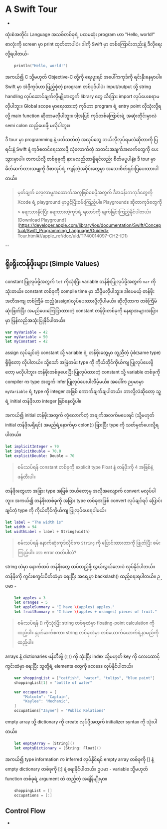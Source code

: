 # A Swift Tour
-

ထုံးစံအတိုင်း Language အသစ်တစ်ခုရဲ့ ပထမဆုံး program ဟာ "Hello, world!" စာလုံးကို screen မှာ print ထုတ်တာပါပဲ။ ဒါကို Swift မှာ တစ်ကြောင်းတည်းနဲ့ ဒီလိုရေးလို့ရပါတယ်-

```swift
	println("Hello, world!")
```

အကယ်၍ C သို့မဟုတ် Objective-C တို့ကို ရေးဖူးရင် အပေါ်ကကုဒ်ကို ရင်းနှီးနေမှာပါ။ Swift မှာ အဲဒီ့ကုဒ်ဟာ ပြည့်စုံတဲ့ program တစ်ပုဒ်ပါပဲ။ input/output သို့ string handling လုပ်ဆောင်ချက်လိုမျိုးအတွက် library တွေ သီးခြား import လုပ်ပေးစရာမလိုပါဘူး။
Global scope မှာရေးထားတဲ့ ကုဒ်ဟာ program ရဲ့ entry point လိုသုံးလို့ရလို့ main function ဆိုတာမလိုပါဘူး။ ဒါ့အပြင် ကုဒ်တစ်ကြောင်းရဲ့ အဆုံးတိုင်းမှာလဲ semi colon ထည့်ပေးဖို့ မလိုပါဘူး။

ဒီ tour မှာ programming နဲ့ ပတ်သတ်တဲ့ အလုပ်တွေ ဘယ်လိုလုပ်ရမလဲဆိုတာကို ပြရင်းနဲ့ Swift နဲ့ ကုဒ်စတင်ရေးသားဖို့ လုံလောက်တဲ့ သတင်းအချက်အလက်တွေကို ပေးသွားမှာပါ။ တကယ်လို့ တစ်ခုခုကို နားမလည်တာရှိရင်လည်း စိတ်မပူပါနဲ့။ ဒီ tour မှာ မိတ်ဆက်ထားသမျှကို ဒီစာအုပ်ရဲ့ ကျန်တဲ့အပိုင်းတွေမှာ အသေးစိတ်ရှင်းပြပေးထားပါတယ်။


> မှတ်ချက်
> လေ့လာမှု့အထောက်အကူဖြစ်စေဖို့အတွက် ဒီအခန်းကကုဒ်တွေကို Xcode ရဲ့ playground မှာဖွင့်ပြီးစမ်းကြည့်ပါ။ Playgrounds ဆိုတာကုဒ်တွေကို > ရေးသားနိုင်ပြီး ရေးထားတဲ့ကုဒ်ရဲ့ ရလာဒ်ကို ချက်ခြင်းကြည့်နိုင်ပါတယ်။
> [Download Playground](https://developer.apple.com/library/ios/documentation/Swift/Conceptual/Swift_Programming_Language/Guided> Tour.html#//apple_ref/doc/uid/TP40014097-CH2-ID1)

--

## ရိုးရိုးတန်ဖိုးများ (Simple Values)
constant ပြုလုပ်ဖို့အတွက် `let` ကိုသုံးပြီး variable တန်ဖိုးပြုလုပ်ဖို့အတွက် `var` ကို သုံးတယ်။ constant တစ်ခုကို compile time မှာ သိဖို့မလိုပါဘူး။ ဒါပေမယ့် တန်ဖိုးအတိအကျ တစ်ကြိမ် ထည့်(assign)လုပ်ပေးထားဖို့လိုပါမယ်။ ဆိုလိုတာက တစ်ကြိမ် ဆုံးဖြတ်ပြီး အမည်ပေးကြေငြာထားတဲ့ constant တန်ဖိုးတစ်ခုကို နေရာအများအပြားမှာ ပြန်လည်အသုံးပြုနိုင်ပါတယ်။

```swift
var myVariable = 42
var myVariable = 50
let myConstant = 42
```

assign လုပ်ချင်တဲ့ constant သို့ variable ရဲ့ တန်ဖိုးတွေမှာ တူညီတဲ့ ပုံစံ(same type) ရှိဖို့တော့ လိုပါတယ်။  သို့သော် အမြဲတမ်း type ကို ကိုယ်တိုင်ကိုယ်ကျ ပြုလုပ်ပေးဖို့တော့ မလိုပါဘူး။ တန်ဖိုးတစ်ခုပေးပြီး ပြုလုပ်ထားတဲ့ constant သို့ variable တစ်ခုကို compiler က  type အတွက်  infer ပြုလုပ်ပေးပါလိမ့်မယ်။ အပေါ်က ဉပမာမှာ  `myVariable` ရဲ့ type ကို integer အဖြစ် ကောက်ချက်ချပါတယ်။ ဘာလို့လဲဆိုတော့ သူ့ရဲ့ initial တန်ဖိုးဟာ integer ဖြစ်နေလို့ပါ။

အကယ်၍ initial တန်ဖိုးအတွက် လုံလောက်တဲ့ အချက်အလက်မပေးရင် (သို့မဟုတ် initial တန်ဖိုးမရှိရင်) အမည်ရဲ့နောက်မှာ colon(:) ခြားပြီး type ကို သတ်မှတ်ပေးလို့ရပါတယ်။

```swift
let implicitInteger = 70
let implicitDouble = 70.0
let explicitDouble: Double = 70
```


> စမ်းသပ်ရန်
> constant တစ်ခုကို explicit type Float နဲ့ တန်ဖိုးကို 4 အဖြစ်နဲ့ ဖန်တီးပါ။


တန်ဖိုးတွေဟာ အခြား type အဖြစ် ဘယ်တော့မှ အလိုအလျောက် convert မလုပ်ပါဘူး။ အကယ်၍ တန်ဖိုးတစ်ခုကို အခြား type တစ်ခုအဖြစ် convert လုပ်ချင်ရင် ပြောင်းချင်တဲ့ type ကို ကိုယ်တိုင်ကိုယ်ကျ ပြုလုပ်ပေးရပါမယ်။

```swift
let label = "The width is"
let width = 94
let widthLabel = label + String(width)
```


> စမ်းသပ်ရန်
> နောက်ဆုံးကုဒ်လိုင်းက  `String` ကို ပြောင်းထားတာကို ဖြုတ်ပြီး စမ်းကြည့်ပါ။ ဘာ error တတ်ပါလဲ?


string ထဲမှာ နောက်ထပ် တန်ဖိုးတွေ ထပ်ထည့်ဖို့ လွယ်လွယ်လေးပဲ လုပ်နိုင်ပါတယ်။ တန်ဖိုးကို ကွင်းစကွင်းပိတ်ထဲမှာ ရေးပြီး အရှေ့မှာ backslash(\) ထည့်ရေးရပါတယ်။ ဉပမာ -

```swift
	let apples = 3
	let oranges = 5
	let appleSummary = "I have \(apples) apples."
	let fruitSummary = "I have \(apples + oranges) pieces of fruit."
```


> စမ်းသပ်ရန်
> \() ကိုသုံးပြီး string တစ်ခုထဲမှာ floating-point calculation ကို ထည့်ပါ။ နှုတ်ဆက်စကား string တစ်ခုထဲမှာ တစ်ယောက်ယောက်ရဲ့နာမည်ကို ထည့်ပါ။


arrays နဲ့ dictionaries ဖန်တီးဖို့ (`[]`) ကို သုံးပြီး index သို့မဟုတ် key ကို လေးထောင့်ကွင်းထဲမှာ ရေးပြီး သူတို့ရဲ့ elements တွေကို access လုပ်နိုင်ပါတယ်။

```swift
    var shoppingList = ["catfish", "water", "tulips", "blue paint"]
    shoppingList[1] = "bottle of water"
     
    var occupations = [
        "Malcolm": "Captain",
        "Kaylee": "Mechanic",
    ]
    occupations["Jayne"] = "Public Relations"
```


empty array သို့ dictionary ကို create လုပ်ဖို့အတွက် initializer syntax ကို သုံးပါတယ်။


```swift
    let emptyArray = [String]()
    let emptyDictionary = [String: Float]()
```


အကယ်၍ type information က inferred လုပ်နိုင်ရင် empty array တစ်ခုကို [] နဲ့ empty dictionary တစ်ခုကို [:] နဲ့ ရေးနိုင်ပါတယ်။
ဥပမာ - variable သို့မဟုတ် function တစ်ခုရဲ့ argument ထဲ ထည့်တဲ့ အချိန်မျိုးမှာ။

```swift
    shoppingList = []
    occupations = [:]
```

## Control Flow
-
